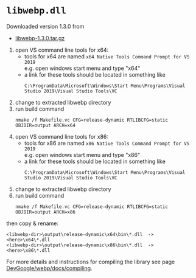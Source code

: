 
# `libwebp.dll`


Downloaded version 1.3.0 from
 * [libwebp-1.3.0.tar.gz](https://storage.googleapis.com/downloads.webmproject.org/releases/webp/libwebp-1.3.0.tar.gz)


1. open VS command line tools for x64:
   * tools for x64 are named `x64 Native Tools Command Prompt for VS 2019`  
     e.g. open windows start menu and type "x64"
   * a link for these tools should be located in something like  
     ```
     C:\ProgramData\Microsoft\Windows\Start Menu\Programs\Visual Studio 2019\Visual Studio Tools\VC
     ```
2. change to extracted libwebp directory
3. run build command
   ```
   nmake /f Makefile.vc CFG=release-dynamic RTLIBCFG=static OBJDIR=output ARCH=x64
   ```
4. open VS command line tools for x86:
   * tools for x86 are named `x86 Native Tools Command Prompt for VS 2019`  
     e.g. open windows start menu and type "x86"
   * a link for these tools should be located in something like  
     ```
     C:\ProgramData\Microsoft\Windows\Start Menu\Programs\Visual Studio 2019\Visual Studio Tools\VC
     ```
5. change to extracted libwebp directory
6. run build command
   ```
   nmake /f Makefile.vc CFG=release-dynamic RTLIBCFG=static OBJDIR=output ARCH=x86
   ```
 
then copy & rename:
```
<libwebp-dir>\output\release-dynamic\x64\bin\*.dll	->	<here>\x64\*.dll
<libwebp-dir>\output\release-dynamic\x86\bin\*.dll	->	<here>\x86\*.dll
```

For more details and instructions for compiling the library see page 
[DevGoogle/webp/docs/compiling](https://developers.google.com/speed/webp/docs/compiling).
